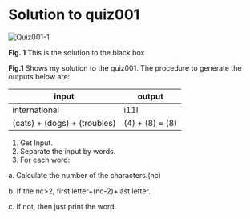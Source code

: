# Solution to quiz001
![Quiz001-1](https://user-images.githubusercontent.com/112055140/186579273-91972721-a52b-4d5e-9bee-540f544670e8.jpg)


**Fig. 1** This is the solution to the black box


**Fig.1** Shows my solution to the quiz001. The procedure to generate the outputs below are:

| input                        | output          |
|------------------------------|-----------------|
| international                | i11l            |
| (cats) + (dogs) + (troubles) | (4) + (8) = (8) |

1. Get Input.
2. Separate the input by words.
3. For each word: 

a. Calculate the number of the characters.(nc)

b. If the nc>2, first letter+(nc-2)+last letter. 
  
c. If not, then just print the word.
